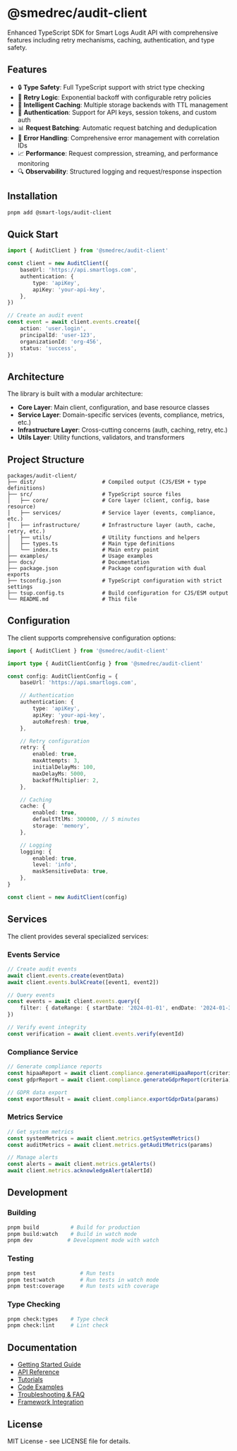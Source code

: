 # @smedrec/audit-client

Enhanced TypeScript SDK for Smart Logs Audit API with comprehensive features including retry mechanisms, caching, authentication, and type safety.

## Features

- 🔒 **Type Safety**: Full TypeScript support with strict type checking
- 🔄 **Retry Logic**: Exponential backoff with configurable retry policies
- 💾 **Intelligent Caching**: Multiple storage backends with TTL management
- 🔐 **Authentication**: Support for API keys, session tokens, and custom auth
- 📊 **Request Batching**: Automatic request batching and deduplication
- 🚨 **Error Handling**: Comprehensive error management with correlation IDs
- 📈 **Performance**: Request compression, streaming, and performance monitoring
- 🔍 **Observability**: Structured logging and request/response inspection

## Installation

```bash
pnpm add @smart-logs/audit-client
```

## Quick Start

```typescript
import { AuditClient } from '@smedrec/audit-client'

const client = new AuditClient({
	baseUrl: 'https://api.smartlogs.com',
	authentication: {
		type: 'apiKey',
		apiKey: 'your-api-key',
	},
})

// Create an audit event
const event = await client.events.create({
	action: 'user.login',
	principalId: 'user-123',
	organizationId: 'org-456',
	status: 'success',
})
```

## Architecture

The library is built with a modular architecture:

- **Core Layer**: Main client, configuration, and base resource classes
- **Service Layer**: Domain-specific services (events, compliance, metrics, etc.)
- **Infrastructure Layer**: Cross-cutting concerns (auth, caching, retry, etc.)
- **Utils Layer**: Utility functions, validators, and transformers

## Project Structure

```
packages/audit-client/
├── dist/                     # Compiled output (CJS/ESM + type definitions)
├── src/                      # TypeScript source files
│   ├── core/                 # Core layer (client, config, base resource)
│   ├── services/             # Service layer (events, compliance, etc.)
│   ├── infrastructure/       # Infrastructure layer (auth, cache, retry, etc.)
│   ├── utils/                # Utility functions and helpers
│   ├── types.ts              # Main type definitions
│   └── index.ts              # Main entry point
├── examples/                 # Usage examples
├── docs/                     # Documentation
├── package.json              # Package configuration with dual exports
├── tsconfig.json             # TypeScript configuration with strict settings
├── tsup.config.ts            # Build configuration for CJS/ESM output
└── README.md                 # This file
```

## Configuration

The client supports comprehensive configuration options:

```typescript
import { AuditClient } from '@smedrec/audit-client'

import type { AuditClientConfig } from '@smedrec/audit-client'

const config: AuditClientConfig = {
	baseUrl: 'https://api.smartlogs.com',

	// Authentication
	authentication: {
		type: 'apiKey',
		apiKey: 'your-api-key',
		autoRefresh: true,
	},

	// Retry configuration
	retry: {
		enabled: true,
		maxAttempts: 3,
		initialDelayMs: 100,
		maxDelayMs: 5000,
		backoffMultiplier: 2,
	},

	// Caching
	cache: {
		enabled: true,
		defaultTtlMs: 300000, // 5 minutes
		storage: 'memory',
	},

	// Logging
	logging: {
		enabled: true,
		level: 'info',
		maskSensitiveData: true,
	},
}

const client = new AuditClient(config)
```

## Services

The client provides several specialized services:

### Events Service

```typescript
// Create audit events
await client.events.create(eventData)
await client.events.bulkCreate([event1, event2])

// Query events
const events = await client.events.query({
	filter: { dateRange: { startDate: '2024-01-01', endDate: '2024-01-31' } },
})

// Verify event integrity
const verification = await client.events.verify(eventId)
```

### Compliance Service

```typescript
// Generate compliance reports
const hipaaReport = await client.compliance.generateHipaaReport(criteria)
const gdprReport = await client.compliance.generateGdprReport(criteria)

// GDPR data export
const exportResult = await client.compliance.exportGdprData(params)
```

### Metrics Service

```typescript
// Get system metrics
const systemMetrics = await client.metrics.getSystemMetrics()
const auditMetrics = await client.metrics.getAuditMetrics(params)

// Manage alerts
const alerts = await client.metrics.getAlerts()
await client.metrics.acknowledgeAlert(alertId)
```

## Development

### Building

```bash
pnpm build          # Build for production
pnpm build:watch    # Build in watch mode
pnpm dev           # Development mode with watch
```

### Testing

```bash
pnpm test              # Run tests
pnpm test:watch        # Run tests in watch mode
pnpm test:coverage     # Run tests with coverage
```

### Type Checking

```bash
pnpm check:types    # Type check
pnpm check:lint     # Lint check
```

## Documentation

- [Getting Started Guide](./docs/GETTING_STARTED.md)
- [API Reference](./docs/API_REFERENCE.md)
- [Tutorials](./docs/TUTORIALS.md)
- [Code Examples](./docs/CODE_EXAMPLES.md)
- [Troubleshooting & FAQ](./docs/TROUBLESHOOTING_AND_FAQ.md)
- [Framework Integration](./docs/FRAMEWORK_INTEGRATION.md)

## License

MIT License - see LICENSE file for details.
